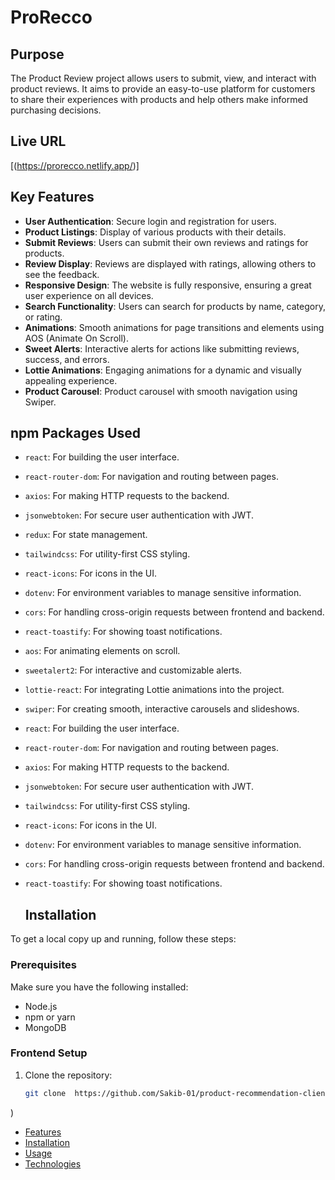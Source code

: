 

# ProRecco

## Purpose

The Product Review project allows users to submit, view, and interact with product reviews. It aims to provide an easy-to-use platform for customers to share their experiences with products and help others make informed purchasing decisions.

## Live URL

[(https://prorecco.netlify.app/)]

## Key Features

- **User Authentication**: Secure login and registration for users.
- **Product Listings**: Display of various products with their details.
- **Submit Reviews**: Users can submit their own reviews and ratings for products.
- **Review Display**: Reviews are displayed with ratings, allowing others to see the feedback.
- **Responsive Design**: The website is fully responsive, ensuring a great user experience on all devices.
- **Search Functionality**: Users can search for products by name, category, or rating.
- **Animations**: Smooth animations for page transitions and elements using AOS (Animate On Scroll).
- **Sweet Alerts**: Interactive alerts for actions like submitting reviews, success, and errors.
- **Lottie Animations**: Engaging animations for a dynamic and visually appealing experience.
- **Product Carousel**: Product carousel with smooth navigation using Swiper.

## npm Packages Used

- `react`: For building the user interface.
- `react-router-dom`: For navigation and routing between pages.
- `axios`: For making HTTP requests to the backend.
- `jsonwebtoken`: For secure user authentication with JWT.
- `redux`: For state management.
- `tailwindcss`: For utility-first CSS styling.
- `react-icons`: For icons in the UI.
- `dotenv`: For environment variables to manage sensitive information.
- `cors`: For handling cross-origin requests between frontend and backend.
- `react-toastify`: For showing toast notifications.
- `aos`: For animating elements on scroll.
- `sweetalert2`: For interactive and customizable alerts.
- `lottie-react`: For integrating Lottie animations into the project.
- `swiper`: For creating smooth, interactive carousels and slideshows.
- `react`: For building the user interface.
- `react-router-dom`: For navigation and routing between pages.
- `axios`: For making HTTP requests to the backend.
- `jsonwebtoken`: For secure user authentication with JWT.
- `tailwindcss`: For utility-first CSS styling.
- `react-icons`: For icons in the UI.
- `dotenv`: For environment variables to manage sensitive information.
- `cors`: For handling cross-origin requests between frontend and backend.
- `react-toastify`: For showing toast notifications.

  ## Installation

To get a local copy up and running, follow these steps:

### Prerequisites

Make sure you have the following installed:

- Node.js
- npm or yarn
- MongoDB

### Frontend Setup

1. Clone the repository:
   ```sh
   git clone  https://github.com/Sakib-01/product-recommendation-client
)
- [Features](#Key)
- [Installation](#installation)
- [Usage](#usage)
- [Technologies](#npm)

